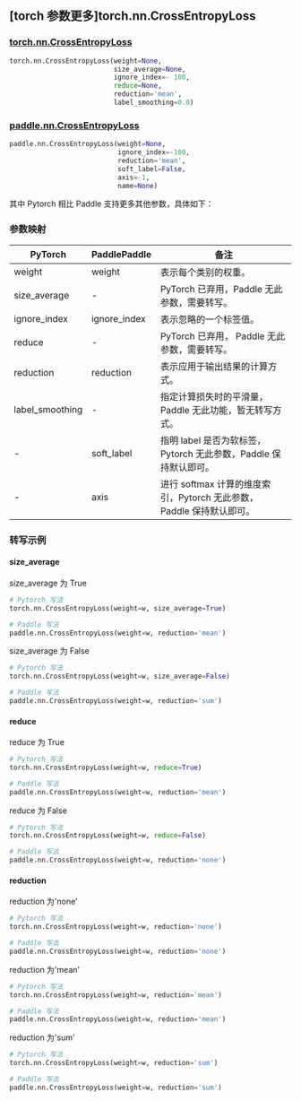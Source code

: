## [torch 参数更多]torch.nn.CrossEntropyLoss
### [torch.nn.CrossEntropyLoss](https://pytorch.org/docs/stable/generated/torch.nn.CrossEntropyLoss.html#torch.nn.CrossEntropyLoss)

```python
torch.nn.CrossEntropyLoss(weight=None,
                          size_average=None,
                          ignore_index=- 100,
                          reduce=None,
                          reduction='mean',
                          label_smoothing=0.0)
```

### [paddle.nn.CrossEntropyLoss](https://www.paddlepaddle.org.cn/documentation/docs/zh/api/paddle/nn/CrossEntropyLoss_cn.html#crossentropyloss)

```python
paddle.nn.CrossEntropyLoss(weight=None,
                           ignore_index=-100,
                           reduction='mean',
                           soft_label=False,
                           axis=-1,
                           name=None)
```

其中 Pytorch 相比 Paddle 支持更多其他参数，具体如下：
### 参数映射
| PyTorch       | PaddlePaddle | 备注                                                   |
| ------------- | ------------ | ------------------------------------------------------ |
| weight  | weight           | 表示每个类别的权重。  |
| size_average | -            | PyTorch 已弃用，Paddle 无此参数，需要转写。|
| ignore_index  | ignore_index            | 表示忽略的一个标签值。  |
| reduce       | -            | PyTorch 已弃用， Paddle 无此参数，需要转写。  |
| reduction  | reduction            | 表示应用于输出结果的计算方式。  |
| label_smoothing | -            | 指定计算损失时的平滑量，Paddle 无此功能，暂无转写方式。  |
| -             | soft_label  | 指明 label 是否为软标签，Pytorch 无此参数，Paddle 保持默认即可。  |
| -             | axis       | 进行 softmax 计算的维度索引，Pytorch 无此参数，Paddle 保持默认即可。   |

### 转写示例
#### size_average
size_average 为 True
```python
# Pytorch 写法
torch.nn.CrossEntropyLoss(weight=w, size_average=True)

# Paddle 写法
paddle.nn.CrossEntropyLoss(weight=w, reduction='mean')

```

size_average 为 False
```python
# Pytorch 写法
torch.nn.CrossEntropyLoss(weight=w, size_average=False)

# Paddle 写法
paddle.nn.CrossEntropyLoss(weight=w, reduction='sum')
```

#### reduce
reduce 为 True
```python
# Pytorch 写法
torch.nn.CrossEntropyLoss(weight=w, reduce=True)

# Paddle 写法
paddle.nn.CrossEntropyLoss(weight=w, reduction='mean')
```

reduce 为 False
```python
# Pytorch 写法
torch.nn.CrossEntropyLoss(weight=w, reduce=False)

# Paddle 写法
paddle.nn.CrossEntropyLoss(weight=w, reduction='none')
```

#### reduction
reduction 为'none'
```python
# Pytorch 写法
torch.nn.CrossEntropyLoss(weight=w, reduction='none')

# Paddle 写法
paddle.nn.CrossEntropyLoss(weight=w, reduction='none')
```

reduction 为'mean'
```python
# Pytorch 写法
torch.nn.CrossEntropyLoss(weight=w, reduction='mean')

# Paddle 写法
paddle.nn.CrossEntropyLoss(weight=w, reduction='mean')
```

reduction 为'sum'
```python
# Pytorch 写法
torch.nn.CrossEntropyLoss(weight=w, reduction='sum')

# Paddle 写法
paddle.nn.CrossEntropyLoss(weight=w, reduction='sum')
```
